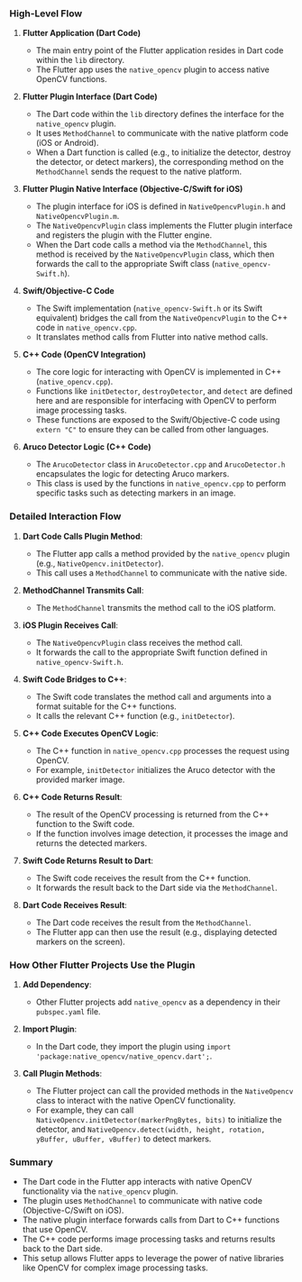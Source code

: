 ### High-Level Flow

1. **Flutter Application (Dart Code)**
    - The main entry point of the Flutter application resides in Dart code within the `lib` directory.
    - The Flutter app uses the `native_opencv` plugin to access native OpenCV functions.

2. **Flutter Plugin Interface (Dart Code)**
    - The Dart code within the `lib` directory defines the interface for the `native_opencv` plugin.
    - It uses `MethodChannel` to communicate with the native platform code (iOS or Android).
    - When a Dart function is called (e.g., to initialize the detector, destroy the detector, or detect markers), the corresponding method on the `MethodChannel` sends the request to the native platform.

3. **Flutter Plugin Native Interface (Objective-C/Swift for iOS)**
    - The plugin interface for iOS is defined in `NativeOpencvPlugin.h` and `NativeOpencvPlugin.m`.
    - The `NativeOpencvPlugin` class implements the Flutter plugin interface and registers the plugin with the Flutter engine.
    - When the Dart code calls a method via the `MethodChannel`, this method is received by the `NativeOpencvPlugin` class, which then forwards the call to the appropriate Swift class (`native_opencv-Swift.h`).

4. **Swift/Objective-C Code**
    - The Swift implementation (`native_opencv-Swift.h` or its Swift equivalent) bridges the call from the `NativeOpencvPlugin` to the C++ code in `native_opencv.cpp`.
    - It translates method calls from Flutter into native method calls.

5. **C++ Code (OpenCV Integration)**
    - The core logic for interacting with OpenCV is implemented in C++ (`native_opencv.cpp`).
    - Functions like `initDetector`, `destroyDetector`, and `detect` are defined here and are responsible for interfacing with OpenCV to perform image processing tasks.
    - These functions are exposed to the Swift/Objective-C code using `extern "C"` to ensure they can be called from other languages.

6. **Aruco Detector Logic (C++ Code)**
    - The `ArucoDetector` class in `ArucoDetector.cpp` and `ArucoDetector.h` encapsulates the logic for detecting Aruco markers.
    - This class is used by the functions in `native_opencv.cpp` to perform specific tasks such as detecting markers in an image.

### Detailed Interaction Flow

1. **Dart Code Calls Plugin Method**:
    - The Flutter app calls a method provided by the `native_opencv` plugin (e.g., `NativeOpencv.initDetector`).
    - This call uses a `MethodChannel` to communicate with the native side.

2. **MethodChannel Transmits Call**:
    - The `MethodChannel` transmits the method call to the iOS platform.

3. **iOS Plugin Receives Call**:
    - The `NativeOpencvPlugin` class receives the method call.
    - It forwards the call to the appropriate Swift function defined in `native_opencv-Swift.h`.

4. **Swift Code Bridges to C++**:
    - The Swift code translates the method call and arguments into a format suitable for the C++ functions.
    - It calls the relevant C++ function (e.g., `initDetector`).

5. **C++ Code Executes OpenCV Logic**:
    - The C++ function in `native_opencv.cpp` processes the request using OpenCV.
    - For example, `initDetector` initializes the Aruco detector with the provided marker image.

6. **C++ Code Returns Result**:
    - The result of the OpenCV processing is returned from the C++ function to the Swift code.
    - If the function involves image detection, it processes the image and returns the detected markers.

7. **Swift Code Returns Result to Dart**:
    - The Swift code receives the result from the C++ function.
    - It forwards the result back to the Dart side via the `MethodChannel`.

8. **Dart Code Receives Result**:
    - The Dart code receives the result from the `MethodChannel`.
    - The Flutter app can then use the result (e.g., displaying detected markers on the screen).

### How Other Flutter Projects Use the Plugin

1. **Add Dependency**:
    - Other Flutter projects add `native_opencv` as a dependency in their `pubspec.yaml` file.

2. **Import Plugin**:
    - In the Dart code, they import the plugin using `import 'package:native_opencv/native_opencv.dart';`.

3. **Call Plugin Methods**:
    - The Flutter project can call the provided methods in the `NativeOpencv` class to interact with the native OpenCV functionality.
    - For example, they can call `NativeOpencv.initDetector(markerPngBytes, bits)` to initialize the detector, and `NativeOpencv.detect(width, height, rotation, yBuffer, uBuffer, vBuffer)` to detect markers.

### Summary

- The Dart code in the Flutter app interacts with native OpenCV functionality via the `native_opencv` plugin.
- The plugin uses `MethodChannel` to communicate with native code (Objective-C/Swift on iOS).
- The native plugin interface forwards calls from Dart to C++ functions that use OpenCV.
- The C++ code performs image processing tasks and returns results back to the Dart side.
- This setup allows Flutter apps to leverage the power of native libraries like OpenCV for complex image processing tasks.
